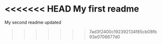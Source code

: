 <<<<<<< HEAD
My first readme
=======
My second readme updated
>>>>>>> 7ad3f2400c192392134f85cb08fb93e0706677d0
